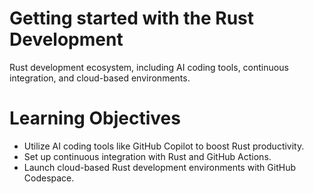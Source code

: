 # Getting started with the Rust Development 

Rust development ecosystem, including AI coding tools, continuous integration, and cloud-based environments.

# Learning Objectives
- Utilize AI coding tools like GitHub Copilot to boost Rust productivity.
- Set up continuous integration with Rust and GitHub Actions.
- Launch cloud-based Rust development environments with GitHub Codespace.
